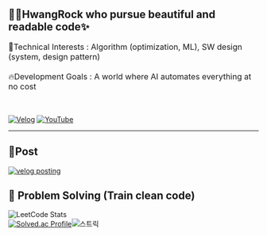 🧑‍💻HwangRock who pursue beautiful and readable code✨
---
<span style="font-size: 16px;">
  🔎Technical Interests : Algorithm (optimization, ML), SW design (system, design pattern)  
</br></br>
  🔥Development Goals : A world where AI automates everything at no cost
</span>

</br>  
</br>
</br>

[![Velog](https://img.shields.io/badge/Velog-20C997?style=for-the-badge&logo=velog&logoColor=white)](https://velog.io/@hwangrock1220/posts)
[![YouTube](https://img.shields.io/badge/YouTube-FF0000?style=for-the-badge&logo=youtube&logoColor=white)](https://www.youtube.com/@HwangRock/videos)

---

## 📝Post
[![velog posting](https://notion-serverless-voca.vercel.app/api/velogv2?id=hwangrock1220)](https://velog.io/@hwangrock1220)


## 🧩 Problem Solving (Train clean code)
![LeetCode Stats](https://leetcard.jacoblin.cool/HwangRock?theme=dark&font=Mada&ext=heatmap)  
[![Solved.ac Profile](http://mazassumnida.wtf/api/v2/generate_badge?boj=peter9244)](https://solved.ac/peter9244/)![스트릭](http://mazandi.herokuapp.com/api?handle=peter9244&theme=dark)<br>
